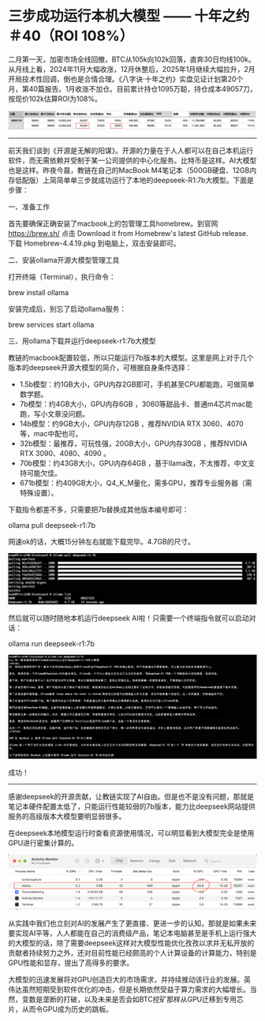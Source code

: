 # 三步成功运行本机大模型 —— 十年之约＃40（ROI 108%）

二月第一天，加密市场全线回撤，BTC从105k向102k回落，直奔30日均线100k。从月线上看，2024年11月大幅收涨，12月休整后，2025年1月继续大幅拉升，2月开局技术性回调，倒也是合情合理。《八字诀·十年之约》实盘见证计划第20个月，第40篇报告。1月收涨不加仓。目前累计持仓1095万聪，持仓成本49057刀，按现价102k估算ROI为108%。

![](2025-02-01-A01.png)

* * *

前天我们谈到《开源是无解的阳谋》。开源的力量在于人人都可以在自己本机运行软件，而无需依赖并受制于某一公司提供的中心化服务。比特币是这样。AI大模型也是这样。昨夜今晨，教链在自己的MacBook M4笔记本（500GB硬盘、12GB内存低配版）上简简单单三步就成功运行了本地的deepseek-R1:7b大模型。下面是步骤：

一、准备工作

首先要确保正确安装了macbook上的包管理工具homebrew。到官网 https://brew.sh/ 点击 Download it from Homebrew's latest GitHub release. 下载 Homebrew-4.4.19.pkg 到电脑上，双击安装即可。

二、安装ollama开源大模型管理工具

打开终端（Terminal），执行命令：

brew install ollama

安装完成后，别忘了启动ollama服务：

brew services start ollama

三、用ollama下载并运行deepseek-r1:7b大模型

教链的macbook配置较低，所以只能运行7b版本的大模型。这里是网上对于几个版本的deepseek开源大模型的简介，可根据自身条件选择：

* 1.5b模型：约1GB大小，GPU内存2GB即可，手机甚至CPU都能跑，可做简单数学题。
* 7b模型：约4GB大小，GPU内存6GB ，3060等甜品卡、普通m4芯片mac能跑，写小文章没问题。
* 14b模型：约9GB大小，GPU内存12GB ，推荐NVIDIA RTX 3060、4070等，mac中配也可。
* 32b模型：最推荐，可玩性强，20GB大小，GPU内存30GB ，推荐NVIDIA RTX 3090、4080、4090 。
* 70b模型：约43GB大小，GPU内存64GB ，基于llama改，不太推荐，中文支持可能欠佳。
* 671b模型：约409GB大小，Q4_K_M量化，需多GPU，推荐专业服务器（需特殊设置）。

下载指令都差不多，只需要把7b替换成其他版本编号即可：

ollama pull deepseek-r1:7b

网速ok的话，大概15分钟左右就能下载完毕。4.7GB的尺寸。

![](2025-02-01-A02.png)

然后就可以随时随地本机运行deepseek AI啦！只需要一个终端指令就可以启动对话：

ollama run deepseek-r1:7b

![](2025-02-01-A03.png)

成功！

* * *

感谢deepseek的开源贡献，让教链实现了AI自由。但是也不是没有问题，那就是笔记本硬件配置太低了，只能运行性能较弱的7b版本，能力比deepseek网站提供服务的高级版本大模型要明显弱很多。

在deepseek本地模型运行时查看资源使用情况，可以明显看到大模型完全是使用GPU进行密集计算的。

![](2025-02-01-A04.png)

从实践中我们也立刻对AI的发展产生了更直接、更进一步的认知，那就是如果未来要实现AI平等，人人都能在自己的消费级产品，笔记本电脑甚至是手机上运行强大的大模型的话，除了需要deepseek这样对大模型性能优化孜孜以求并无私开放的贡献者持续努力之外，还对目前性能已经颇高的个人计算设备的计算能力，特别是GPU性能和显存，提出了高得多的要求。

大模型的迅速发展将对GPU创造巨大的市场需求，并持续推动该行业的发展。英伟达虽然短期受到软件优化的冲击，但是长期依然受益于算力需求的大幅增长。当然，变数是垄断的打破，以及未来是否会如BTC挖矿那样从GPU迁移到专用芯片，从而令GPU成为历史的跳板。

